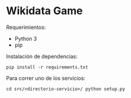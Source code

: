 # Wikidata Game

Requerimientos:

* Python 3
* pip

Instalación de dependencias:

``
pip install -r requirements.txt
``

Para correr uno de los servicios:

``
cd src/<directorio-servicio>/
python setup.py
``
